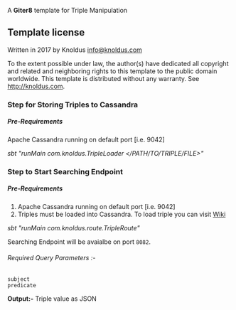 A **Giter8** template for Triple Manipulation

Template license
----------------
Written in 2017 by Knoldus info@knoldus.com

To the extent possible under law, the author(s) have dedicated all copyright and related
and neighboring rights to this template to the public domain worldwide.
This template is distributed without any warranty. See <http://knoldus.com>.

### Step for Storing Triples to Cassandra
##### Pre-Requirements
Apache Cassandra running on default port [i.e. 9042]

*sbt "runMain com.knoldus.TripleLoader </PATH/TO/TRIPLE/FILE>"*

### Step to Start Searching Endpoint

##### Pre-Requirements
1. Apache Cassandra running on default port [i.e. 9042]
2. Triples must be loaded into Cassandra. To load triple you can visit [Wiki](https://github.com/knoldus/triple-manipulation.g8/wiki)

*sbt "runMain com.knoldus.route.TripleRoute"*

Searching Endpoint will be avaialbe on port `8082`.
###### Required Query Parameters :- 
    
    subject
    predicate
    
**Output:-** Triple value as JSON

